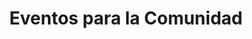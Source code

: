 ---
layout: blog
title: Eventos para la Comunidad
permalink: /eventos/
overview: true
type: events
group:
  title: Eventos para la Comunidad
  text: No te pierdas la oportunidad de participar, impulsar el aprendizaje y networking relacionadas con el mapping.
  themes:
    - theme:
      title: Blog
      permalink: /blog/
    - theme:
      title: Recompensas
      permalink: /recompensas/
---